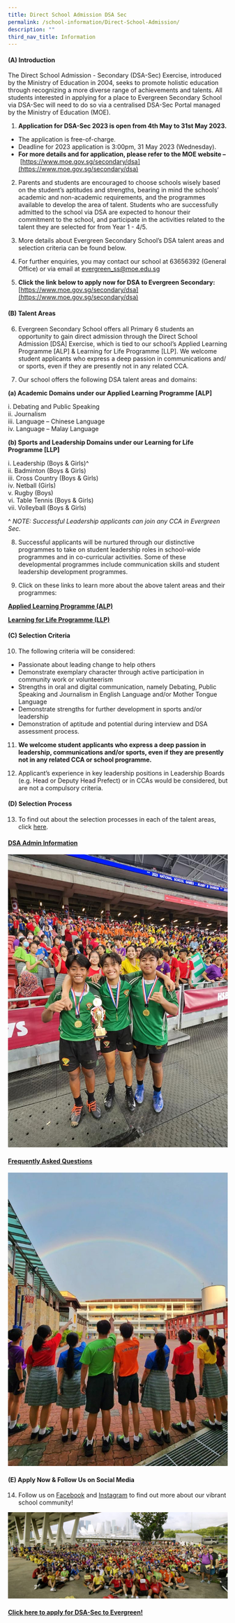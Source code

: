```yaml
---
title: Direct School Admission DSA Sec
permalink: /school-information/Direct-School-Admission/
description: ""
third_nav_title: Information
---
```

#### **(A) Introduction**

The Direct School Admission - Secondary (DSA-Sec) Exercise, introduced by the Ministry of Education in 2004, seeks to promote holistic education through recognizing a more diverse range of achievements and talents. All students interested in applying for a place to Evergreen Secondary School via DSA-Sec will need to do so via a centralised DSA-Sec Portal managed by the Ministry of Education (MOE).



1.   **Application for DSA-Sec 2023 is open from 4th May to 31st May 2023.**
* The application is free-of-charge.
* Deadline for 2023 application is 3:00pm, 31 May 2023 (Wednesday).
* **For more details and for application, please refer to the MOE website –**  [https://www.moe.gov.sg/secondary/dsa](https://www.moe.gov.sg/secondary/dsa)



2.   Parents and students are encouraged to choose schools wisely based on the student’s aptitudes and strengths, bearing in mind the schools’ academic and non-academic requirements, and the programmes available to develop the area of talent. Students who are successfully admitted to the school via DSA are expected to honour their commitment to the school, and participate in the activities related to the talent they are selected for from Year 1 - 4/5.

3.   More details about Evergreen Secondary School’s DSA talent areas and selection criteria can be found below.

4.   For further enquiries, you may contact our school at 63656392 (General Office) or via email at [evergreen\_ss@moe.edu.sg](mailto:evergreen_ss@moe.edu.sg?subject=Evergreen%20Secondary%20School)

5.   **Click the link below to apply now for DSA to Evergreen Secondary:** [https://www.moe.gov.sg/secondary/dsa](https://www.moe.gov.sg/secondary/dsa)

#### **(B) Talent Areas**

6.   Evergreen Secondary School offers all Primary 6 students an opportunity to gain direct admission through the Direct School Admission \[DSA\] Exercise, which is tied to our school’s Applied Learning Programme \[ALP\] & Learning for Life Programme \[LLP\]. We welcome student applicants who express a deep passion in communications and/ or sports, even if they are presently not in any related CCA.


7.   Our school offers the following DSA talent areas and domains:

**(a) Academic Domains under our Applied Learning Programme \[ALP\]**

i. Debating and Public Speaking  
ii. Journalism  
iii. Language – Chinese Language  
iv. Language – Malay Language

**(b) Sports and Leadership Domains under our Learning for Life Programme \[LLP\]**

i. Leadership (Boys & Girls)^  
ii. Badminton (Boys & Girls)  
iii. Cross Country (Boys & Girls)  
iv. Netball (Girls)  
v. Rugby (Boys)  
vi. Table Tennis (Boys & Girls)  
vii. Volleyball (Boys & Girls)

^ *NOTE: Successful Leadership applicants can join any CCA in Evergreen Sec.*

8.   Successful applicants will be nurtured through our distinctive programmes to take on student leadership roles in school-wide programmes and in co-curricular activities. Some of these developmental programmes include communication skills and student leadership development programmes.

9.   Click on these links to learn more about the above talent areas and their programmes:

**[Applied Learning Programme (ALP)](https://www.evergreensec.moe.edu.sg/curriculum/alp/)**

**[Learning for Life Programme (LLP)](https://www.evergreensec.moe.edu.sg/our-curriculum/Distinctive-School-Programmes/Learning-for-Life-Programme-LLP/)**

#### **(C) Selection Criteria**

10.   The following criteria will be considered:
* Passionate about leading change to help others
* Demonstrate exemplary character through active participation in community work or volunteerism
* Strengths in oral and digital communication, namely Debating, Public Speaking and Journalism in English Language and/or Mother Tongue Language
* Demonstrate strengths for further development in sports and/or leadership
* Demonstration of aptitude and potential during interview and DSA assessment process.

11.   **We welcome student applicants who express a deep passion in leadership, communications and/or sports, even if they are presently not in any related CCA or school programme.**

12.   Applicant’s experience in key leadership positions in Leadership Boards (e.g. Head or Deputy Head Prefect) or in CCAs would be considered, but are not a compulsory criteria.

#### **(D) Selection Process**

13.   To find out about the selection processes in each of the talent areas, click [here](/files/Direct%20School%20Admission/evg-selection-process-information.pdf). 
#### **[DSA Admin Information](/files/Direct%20School%20Admission/dsa%20admin%20info.pdf)**
![](/images/School%20information/Direct%20School%20Admission/evg%20rugby.jpg)
#### **[Frequently Asked Questions](/files/Direct%20School%20Admission/dsa-faq.pdf)** 
![](/images/School%20information/Direct%20School%20Admission/evg%20rainbow2.jpg)


#### **(E) Apply Now & Follow Us on Social Media**

14.   Follow us on [Facebook](https://www.facebook.com/EvergreenSecondary/) and [Instagram](https://www.instagram.com/evergreen_secondary_official/) to find out more about our vibrant school community!

![](/images/School%20information/Direct%20School%20Admission/evg%20road%20run.jpg) 
#### **[Click here to apply for DSA-Sec to Evergreen!](https://www.moe.gov.sg/secondary/dsa)**